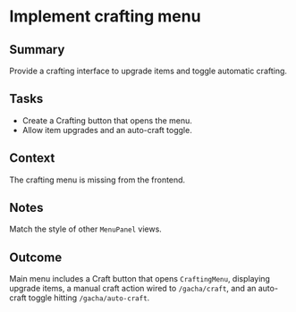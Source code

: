 # Implement crafting menu

## Summary
Provide a crafting interface to upgrade items and toggle automatic crafting.

## Tasks
- Create a Crafting button that opens the menu.
- Allow item upgrades and an auto-craft toggle.

## Context
The crafting menu is missing from the frontend.

## Notes
Match the style of other `MenuPanel` views.

## Outcome
Main menu includes a Craft button that opens `CraftingMenu`, displaying upgrade items, a manual craft action wired to `/gacha/craft`, and an auto-craft toggle hitting `/gacha/auto-craft`.
